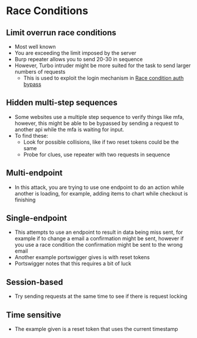 # Race Conditions

## Limit overrun race conditions
- Most well known
- You are exceeding the limit imposed by the server
- Burp repeater allows you to send 20-30 in sequence
- However, Turbo intruder might be more suited for the task to send larger numbers of requests
  - This is used to exploit the login mechanism in [Race condition auth bypass](https://github.com/leggetth/Burp-Suite-Certified-Practitioner-Prep/blob/main/All%20Lab%20Solutions.md#lab-bypassing-rate-limits-via-race-conditions)

## Hidden multi-step sequences
- Some websites use a multiple step sequence to verify things like mfa, however, this might be able to be bypassed by sending a request to another api while the mfa is waiting for input.
- To find these:
  - Look for possible collisions, like if two reset tokens could be the same
  - Probe for clues, use repeater with two requests in sequence
 
## Multi-endpoint
- In this attack, you are trying to use one endpoint to do an action while another is loading, for example, adding items to chart while checkout is finishing

## Single-endpoint
- This attempts to use an endpoint to result in data being miss sent, for example if to change a email a confirmation might be sent, however if you use a race condition the confirmation might be sent to the wrong email
- Another example portswigger gives is with reset tokens
- Portswigger notes that this requires a bit of luck

## Session-based
- Try sending requests at the same time to see if there is request locking

## Time sensitive
- The example given is a reset token that uses the current timestamp
